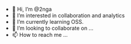 - 👋 Hi, I’m @2nga 
- 👀 I’m interested in collaboration and analytics
- 🌱 I’m currently learning OSS. 
- 💞️ I’m looking to collaborate on ...
- 📫 How to reach me ...

<!---
2nga/2nga is a ✨ special ✨ repository because its `README.md` (this file) appears on your GitHub profile.
You can click the Preview link to take a look at your changes.
--->
